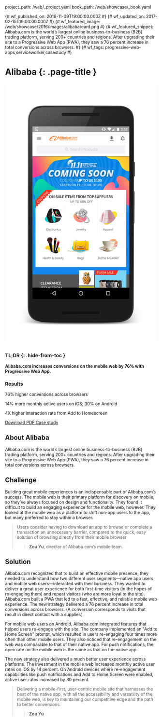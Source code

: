 project_path: /web/_project.yaml
book_path: /web/showcase/_book.yaml

{# wf_published_on: 2016-11-09T19:00:00.000Z #}
{# wf_updated_on: 2017-02-15T19:00:00.000Z #}
{# wf_featured_image: /web/showcase/2016/images/alibaba/card.png #}
{# wf_featured_snippet: Alibaba.com is the world’s largest online business-to-business (B2B) trading platform, serving 200+ countries and regions. After upgrading their site to a Progressive Web App (PWA), they saw a 76 percent increase in total conversions across browsers.  #}
{# wf_tags: progressive-web-apps,serviceworker,casestudy #}

# Alibaba {: .page-title }

<img src="images/alibaba/featured.png" class="attempt-right">

### TL;DR {: .hide-from-toc }

**Alibaba.com increases conversions on the mobile web by 76% with
Progressive Web App.**

### Results

<span class="compare-yes"></span> 76% higher conversions across browsers

<span class="compare-yes"></span> 14% more monthly active users on iOS; 30% on Android

<span class="compare-yes"></span> 4X higher interaction rate from Add to Homescreen

<a class="button button-primary" href="pdfs/alibaba.pdf">
  Download PDF Case study
</a>

## About Alibaba

Alibaba.com is the world’s largest online business-to-business (B2B) trading
platform, serving 200+ countries and regions. After upgrading their site to a
Progressive Web App (PWA), they saw a 76 percent increase in total
conversions across browsers. 


## Challenge

Building great mobile experiences is an indispensable part of Alibaba.com’s
success. The mobile web is their primary platform for discovery on mobile, so
they’ve always focused on design and functionality. They found it difficult
to build an engaging experience for the mobile web, however. They looked at
the mobile web as a platform to shift non-app users to the app, but many
preferred to stay within a browser. 


> Users consider having to download an app to browse or complete a
> transaction an unnecessary barrier, compared to the quick, easy solution
> of browsing directly from their mobile browser
> > **Zou Yu**, director of Alibaba.com’s mobile team.

## Solution

Alibaba.com recognized that to build an effective mobile presence, they needed
to understand how two different user segments—native app users and mobile web
users—interacted with their business. They wanted to deliver a great user
experience for both first-time visitors (in the hopes of re-engaging them) and
repeat visitors (who are more loyal to the site). Alibaba.com built a PWA that
led to a fast, effective, and reliable mobile web experience. The new strategy
delivered a 76 percent increase in total conversions across browsers. (A
conversion corresponds to visits that result in direct contact with a supplier.)


For mobile web users on Android, Alibaba.com integrated features that helped
users re-engage with the site. The company implemented an "Add to Home Screen"
prompt, which resulted in users re-engaging four times more often than other
mobile users. They also noticed that re-engagement on the web was comparable to
that of their native app. For push notifications, the open rate on the mobile
web is the same as that on the native app.


The new strategy also delivered a much better user experience across platforms.
The investment in the mobile web increased monthly active user rates on iOS by
14 percent. On Android devices where re-engagement capabilities like push
notifications and Add to Home Screen were enabled, active user rates increased
by 30 percent.

> Delivering a mobile-first, user-centric mobile site that harnesses the
> best of the native app, with all the accessibility and versatility of the
> mobile web, is key to maintaining our competitive edge and the path to
> better conversions.
> > **Zou Yu**

